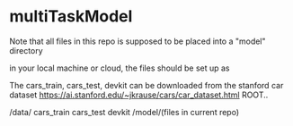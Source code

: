 # multiTaskModel


Note that all files in this repo is supposed to be placed into a "model" directory 

in your local machine or cloud, the files should be set up as 

The cars_train, cars_test, devkit can be downloaded from the stanford car dataset https://ai.stanford.edu/~jkrause/cars/car_dataset.html
ROOT.. 

  /data/ 
      cars_train
      cars_test
      devkit 
  /model/(files in current repo)      
